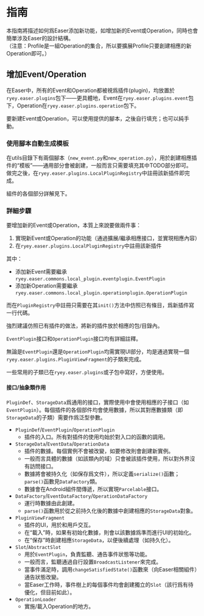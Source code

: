 指南
======

本指南將描述如何爲Easer添加新功能，如增加新的Event或Operation，同時也會簡單涉及Easer的設計結構。  
（注意：Profile是一組Operation的集合，所以要擴展Profile只要創建相應的新Operation即可。）

增加Event/Operation
------

在Easer中，所有的Event和Operation都被視爲插件(plugin)，均放置於`ryey.easer.plugins`包下——更具體地，Event在`ryey.easer.plugins.event`包下，Operation在`ryey.easer.plugins.operation`包下。

要新建Event或Operation，可以使用提供的腳本，之後自行填充；也可以純手動。

### 使用腳本自動生成模板

在utils目錄下有兩個腳本（`new_event.py`和`new_operation.py`），用於創建相應插件的“模板”——通用部分會被創建，一般而言只需要填充其中TODO部分即可。
做完之後，在`ryey.easer.plugins.LocalPluginRegistry`中註冊該新插件即完成。

組件的各個部分詳解見下。

### 詳細步驟

要增加新的Event或Operation，本質上來說要做兩件事：

1. 實現新Event或Operation的功能（通過擴展/繼承相應接口，並實現相應內容）
2. 在`ryey.easer.plugins.LocalPluginRegistry`中註冊該新插件

其中：

* 添加新Event需要繼承`ryey.easer.commons.local_plugin.eventplugin.EventPlugin`
* 添加新Operation需要繼承`ryey.easer.commons.local_plugin.operationplugin.OperationPlugin`

而在`PluginRegistry`中註冊只需要在其`init()`方法中仿照已有條目，爲新插件寫一行代碼。

強烈建議仿照已有插件的做法，將新的插件放於相應的包/目錄內。

`EventPlugin`接口和`OperationPlugin`接口均有詳細註釋。

無論是`EventPlugin`還是`OperationPlugin`均需實現UI部分，均是通過實現一個`ryey.easer.plugins.PluginViewFragment`的子類來完成。

一些常用的子類已在`ryey.easer.plugins`或子包中寫好，方便使用。

#### 接口/抽象類作用

`PluginDef`、`StorageData`爲通用的接口，實際使用中會使用相應的子接口（如`EventPlugin`）。每個插件的各個部件均會使用數據，所以其對應數據類（即`StorageData`的子類）需要作爲泛型參數。

* `PluginDef`/`EventPlugin`/`OperationPlugin`
	* 插件的入口。所有對插件的使用均始於對入口的函數的調用。
* `StorageData`/`EventData`/`OperationData`
	* 插件的數據。每個實例不會被改變，如要修改則會創建新實例。
	* 一般而言具體的數據（如該類內的域）只會被該插件使用，所以對外界沒有訪問接口。
	* 數據將會被持久化（如保存爲文件），所以定義`serialize()`函數；`parse()`函數見`DataFactory`類。
	* 數據會在Android組件間傳遞，所以實現`Parcelable`接口。
* `DataFactory`/`EventDataFactory`/`OperationDataFactory`
	* 運行時數據由此創建。
	* `parse()`函數用於從之前持久化後的數據中創建相應的`StorageData`對象。
* `PluginViewFragment`
	* 插件的UI，用於和用戶交互。
	* 在“載入”時，如果有初始化數據，則會以該數據爲準而進行UI的初始化。
	* 在“保存”時創建相應`StorageData`，以便後續處理（如持久化）。
* `Slot`/`AbstractSlot`
	* 用於`EventPlugin`，負責監聽、通告事件狀態等功能。
	* 一般而言，監聽通過自行設置`BroadcastListener`來完成。
	* 當事件滿足時，調用`changeSatisfiedState()`函數來（向Easer相關組件）通告狀態改變。
	* 當Easer工作時，事件樹上的每個事件均會創建獨立的`Slot`（該行爲有待優化，但目前如此）。
* `OperationLoader`
	* 實施/載入Operation的地方。

